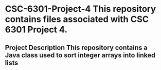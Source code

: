 <h1> CSC-6301-Project-4
  This repository contains files associated with CSC 6301 Project 4.

<h2> Project Description
  This repository contains a Java class used to sort integer arrays into linked lists
